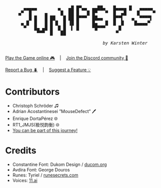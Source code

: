 
<pre>
                                                                                       
       ▄▄▄▄▄        ▄   ▄█ █▀▄▄  ▄▄██▄   █▄▄▄▄ █   ▄▄▄▄▄       █▀▄▄  ██     ▄▄▄▄ ▄   █ 
     ▄▀  █     ▄     █  ██ █   █ █▀   ▀  █  ▄█    █     ▀      █   █ █ █ ▀▀▀ █   █   █ 
         █ █   █ ██   █ ██ █▀▀▀  ██▄▄    █▀▀▌   ▄  ▀▀▀▀▌       █▀▀▀  █▄▄█    █   ██▀▀█ 
      ▄ █  █   █ █ █  █ ▐█ █     █▄   █  █  █    █▄▄▄▄▀        █     █  █   █    █   █ 
       ▀   █▄ ▄█ █  █ █  ▌ █     ▀█▀▀▀     █                    █       █  ▀        █  
            ▀▀▀  █   ██                   ▀                      ▀     █           ▀   
                                                                                       
                                     <i>by Karsten Winter</i>
                                                                                       
</pre>

[Play the Game online 🎮](https://playload.web.app)
&nbsp;&nbsp;&nbsp;|&nbsp;&nbsp;&nbsp;
[Join the Discord community 🦎](https://discord.gg/PHXRWVf)

[Report a Bug 🪲](https://github.com/karstenwinter/juniper/issues/new?assignees=&labels=&template=bug_report.md&title=)
&nbsp;&nbsp;&nbsp;|&nbsp;&nbsp;&nbsp; 
[Suggest a Feature 💡](https://github.com/karstenwinter/juniper/issues/new?assignees=&labels=&template=feature_request.md&title=)

# Contributors
- Christoph Schröder ♫
- Adrian Acostantinesei ”MouseDefect” 🖊️
- Enrique DortaPérez 🌐
- RT1_JMJS(极悦韵衡) 🌐
- [You can be part of this journey!](https://discord.gg/PHXRWVf)

# Credits
- Constantine Font: Dukom Design / [ducom.org](https://ducom.org) 
- Avdira Font: George Douros
- Runes: Tyriel / [runesecrets.com](https://runesecrets.com)
- Voices: [11.ai](https://11.ai)
